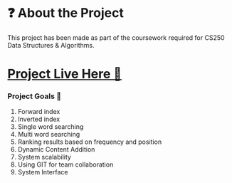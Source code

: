 # ❓ About the Project

This project has been made as part of the coursework required for CS250 Data Structures & Algorithms.

# [Project Live Here 🚀](https://umerkay.github.io/processorsim/)

### Project Goals 🥅

1. Forward index
2. Inverted index
3. Single word searching
4. Multi word searching
5. Ranking results based on frequency and position
6. Dynamic Content Addition
7. System scalability
8. Using GIT for team collaboration
9. System Interface

